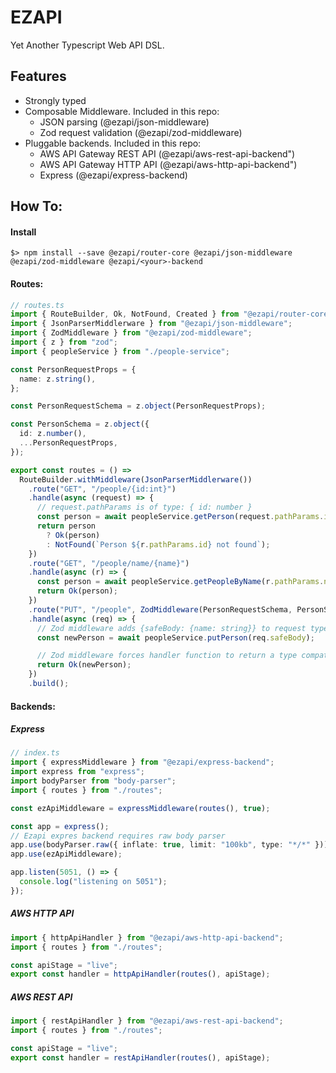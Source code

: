 # EZAPI

Yet Another Typescript Web API DSL.

## Features

- Strongly typed
- Composable Middleware. Included in this repo:
  - JSON parsing (@ezapi/json-middleware)
  - Zod request validation (@ezapi/zod-middleware)
- Pluggable backends. Included in this repo:
  - AWS API Gateway REST API (@ezapi/aws-rest-api-backend")
  - AWS API Gateway HTTP API (@ezapi/aws-http-api-backend")
  - Express (@ezapi/express-backend)

## How To:

#### Install
`$> npm install --save @ezapi/router-core @ezapi/json-middleware @ezapi/zod-middleware @ezapi/<your>-backend`

#### Routes:

```typescript
// routes.ts
import { RouteBuilder, Ok, NotFound, Created } from "@ezapi/router-core";
import { JsonParserMiddlerware } from "@ezapi/json-middleware";
import { ZodMiddleware } from "@ezapi/zod-middleware";
import { z } from "zod";
import { peopleService } from "./people-service";

const PersonRequestProps = {
  name: z.string(),
};

const PersonRequestSchema = z.object(PersonRequestProps);

const PersonSchema = z.object({
  id: z.number(),
  ...PersonRequestProps,
});

export const routes = () =>
  RouteBuilder.withMiddleware(JsonParserMiddlerware())
    .route("GET", "/people/{id:int}")
    .handle(async (request) => {
      // request.pathParams is of type: { id: number }
      const person = await peopleService.getPerson(request.pathParams.id);
      return person
        ? Ok(person)
        : NotFound(`Person ${r.pathParams.id} not found`);
    })
    .route("GET", "/people/name/{name}")
    .handle(async (r) => {
      const person = await peopleService.getPeopleByName(r.pathParams.name);
      return Ok(person);
    })
    .route("PUT", "/people", ZodMiddleware(PersonRequestSchema, PersonSchema))
    .handle(async (req) => {
      // Zod middleware adds {safeBody: {name: string}} to request type and runtime value
      const newPerson = await peopleService.putPerson(req.safeBody);

      // Zod middleware forces handler function to return a type compatable with PersonSchema
      return Ok(newPerson);
    })
    .build();
```

#### Backends:

##### Express

```typescript
// index.ts
import { expressMiddleware } from "@ezapi/express-backend";
import express from "express";
import bodyParser from "body-parser";
import { routes } from "./routes";

const ezApiMiddleware = expressMiddleware(routes(), true);

const app = express();
// Ezapi expres backend requires raw body parser
app.use(bodyParser.raw({ inflate: true, limit: "100kb", type: "*/*" }));
app.use(ezApiMiddleware);

app.listen(5051, () => {
  console.log("listening on 5051");
});
```

##### AWS HTTP API

```typescript
import { httpApiHandler } from "@ezapi/aws-http-api-backend";
import { routes } from "./routes";

const apiStage = "live";
export const handler = httpApiHandler(routes(), apiStage);
```

##### AWS REST API

```typescript
import { restApiHandler } from "@ezapi/aws-rest-api-backend";
import { routes } from "./routes";

const apiStage = "live";
export const handler = restApiHandler(routes(), apiStage);
```
